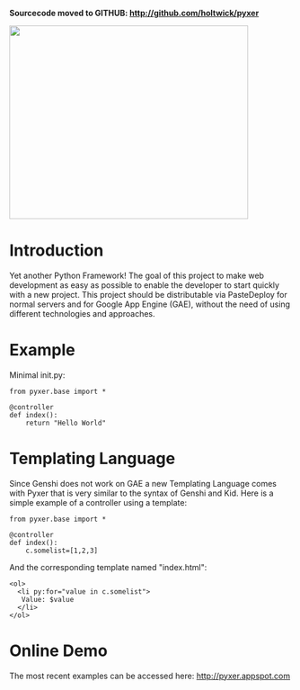 **Sourcecode moved to GITHUB: http://github.com/holtwick/pyxer**

<a href='http://www.youtube.com/watch?feature=player_embedded&v=zz7TvGutSM8' target='_blank'><img src='http://img.youtube.com/vi/zz7TvGutSM8/0.jpg' width='425' height=344 /></a>

# Introduction #

Yet another Python Framework! The goal of this project to make web development
as easy as possible to enable the developer to start quickly with a new project.
This project should be distributable via PasteDeploy for normal servers and for
Google App Engine (GAE), without the need of using different technologies and approaches.

# Example #

Minimal init.py:

```
from pyxer.base import *

@controller
def index():
    return "Hello World"
```

# Templating Language #

Since Genshi does not work on GAE a new Templating Language comes with Pyxer that is very similar to the syntax of Genshi and Kid. Here is a simple example of a controller using a template:

```
from pyxer.base import *

@controller
def index():
    c.somelist=[1,2,3]
```

And the corresponding template named "index.html":

```
<ol>
  <li py:for="value in c.somelist">
   Value: $value
  </li>
</ol>
```

# Online Demo #

The most recent examples can be accessed here:
http://pyxer.appspot.com

